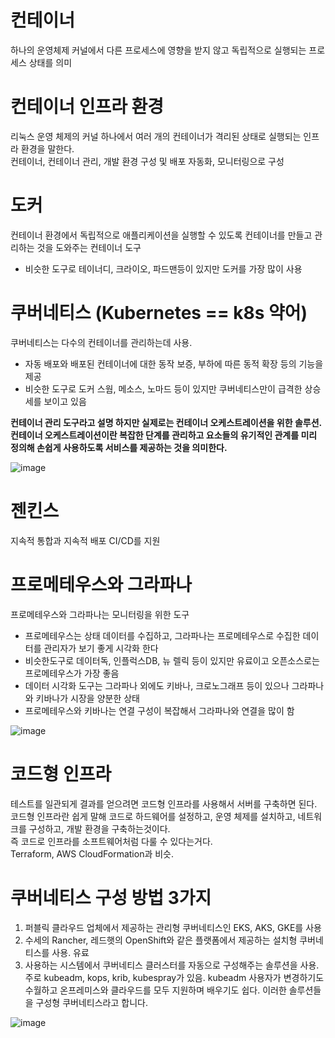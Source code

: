 # 컨테이너
하나의 운영체제 커널에서 다른 프로세스에 영향을 받지 않고 독립적으로 실행되는 프로세스 상태를 의미

# 컨테이너 인프라 환경
리눅스 운영 체제의 커널 하나에서 여러 개의 컨테이너가 격리된 상태로 실행되는 인프라 환경을 말한다.   
컨테이너, 컨테이너 관리, 개발 환경 구성 및 배포 자동화, 모니터링으로 구성   

# 도커
컨테이너 환경에서 독립적으로 애플리케이션을 실행할 수 있도록 컨테이너를 만들고 관리하는 것을 도와주는 컨테이너 도구
* 비슷한 도구로 테이너디, 크라이오, 파드맨등이 있지만 도커를 가장 많이 사용

# 쿠버네티스 (Kubernetes == k8s 약어)
쿠버네티스는 다수의 컨테이너를 관리하는데 사용.   
* 자동 배포와 배포된 컨테이너에 대한 동작 보증, 부하에 따른 동적 확장 등의 기능을 제공
* 비슷한 도구로 도커 스웜, 메소스, 노마드 등이 있지만 쿠버네티스만이 급격한 상승세를 보이고 있음    

**컨테이너 관리 도구라고 설명 하지만 실제로는 컨테이너 오케스트레이션을 위한 솔루션.   
컨테이너 오케스트레이션이란 복잡한 단계를 관리하고 요소들의 유기적인 관계를 미리 정의해 손쉽게 사용하도록 서비스를 제공하는 것을 의미한다.**   
   
![image](https://user-images.githubusercontent.com/20812458/229264904-3967c261-0b9d-4b4f-a592-54f312df879c.png)


# 젠킨스
지속적 통합과 지속적 배포 CI/CD를 지원

# 프로메테우스와 그라파나
프로메테우스와 그라파나는 모니터링을 위한 도구
* 프로메테우스는 상태 데이터를 수집하고, 그라파나는 프로메테우스로 수집한 데이터를 관리자가 보기 좋게 시각화 한다
* 비슷한도구로 데이터독, 인플럭스DB, 뉴 렐릭 등이 있지만 유료이고 오픈소스로는 프로메테우스가 가장 좋음
* 데이터 시각화 도구는 그라파나 외에도 키바나, 크로노그래프 등이 있으나 그라파나와 키바나가 시장을 양분한 상태
* 프로메테우스와 키바나는 연결 구성이 복잡해서 그라파나와 연결을 많이 함

![image](https://user-images.githubusercontent.com/20812458/229264339-2b7973a6-0828-485c-a3b7-b6dc798fe9d9.png)

# 코드형 인프라
테스트를 일관되게 결과를 얻으려면 코드형 인프라를 사용해서 서버를 구축하면 된다.   
코드형 인프라란 쉽게 말해 코드로 하드웨어를 설정하고, 운영 체제를 설치하고, 네트워크를 구성하고, 개발 환경을 구축하는것이다.   
즉 코드로 인프라를 소프트웨어처럼 다룰 수 있다는거다.   
Terraform, AWS CloudFormation과 비슷.

# 쿠버네티스 구성 방법 3가지
1. 퍼블릭 클라우드 업체에서 제공하는 관리형 쿠버네티스인 EKS, AKS, GKE를 사용
2. 수세의 Rancher, 레드햇의 OpenShift와 같은 플랫폼에서 제공하는 설치형 쿠버네티스를 사용. 유료
3. 사용하는 시스템에서 쿠버네티스 클러스터를 자동으로 구성해주는 솔루션을 사용. 주로 kubeadm, kops, krib, kubespray가 있음.   kubeadm 사용자가 변경하기도 수월하고 온프레미스와 클라우드를 모두 지원하며 배우기도 쉽다. 이러한 솔루션들을 구성형 쿠버네티스라고 합니다.

![image](https://user-images.githubusercontent.com/20812458/229266631-1dd6153b-cfc8-440d-af77-f35063bf2422.png)



